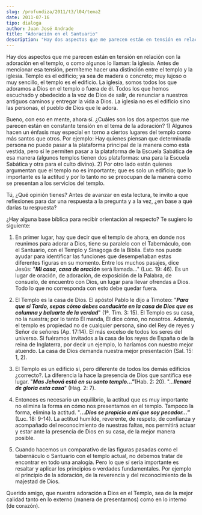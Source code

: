 ```yaml
---
slug: /profundiza/2011/t3/l04/tema2
date: 2011-07-16
tipo: dialoga
author: Juan José Andrade
title: "Adoración en el Santuario"
description: "Hay dos aspectos que me parecen están en tensión en relación con la adoración  en el templo, o como algunos lo llaman: la iglesia. Antes de mencionar esa  tensión, permíteme hacer una distinción entre el templo y la iglesia. Templo es  el edificio; ya sea de madera o concreto;..."
---
```


Hay dos aspectos que me parecen están en tensión en relación con la adoración en el templo, o como algunos lo llaman: la iglesia. Antes de mencionar esa tensión, permíteme hacer una distinción entre el templo y la iglesia. Templo es el edificio; ya sea de madera o concreto; muy lujoso o muy sencillo, el templo es el edificio. La iglesia, somos todos los que adoramos a Dios en el templo o fuera de él. Todos los que hemos escuchado y obedecido a la voz de Dios de salir, de renunciar a nuestros antiguos caminos y entregar la vida a Dios. La iglesia no es el edificio sino las personas, el pueblo de Dios que le adora.

Bueno, con eso en mente, ahora sí. ¿Cuáles son los dos aspectos que me parecen están en constante tensión en el tema de la adoración? 1) Algunos hacen un énfasis muy especial en torno a ciertos lugares del templo como más santos que otros. Por ejemplo: Hay quienes piensan que determinada persona no puede pasar a la plataforma principal de la manera como está vestida, pero sí le permiten pasar a la plataforma de la Escuela Sabática de esa manera (algunos templos tienen dos plataformas: una para la Escuela Sabática y otra para el culto divino). 2) Por otro lado están quienes argumentan que el templo no es importante; que es solo un edificio; que lo importante es la actitud y por lo tanto no se preocupan de la manera como se presentan a los servicios del templo.

Tú, ¿Qué opinión tienes? Antes de avanzar en esta lectura, te invito a que reflexiones para dar una respuesta a la pregunta y a la vez, ¿en base a qué darías tu respuesta?

¿Hay alguna base bíblica para recibir orientación al respecto? Te sugiero lo siguiente:

1. En primer lugar, hay que decir que el templo de ahora, en donde nos reunimos para adorar a Dios, tiene su paralelo con el Tabernáculo, con el Santuario, con el Templo y Sinagoga de la Biblia. Esto nos puede ayudar para identificar las funciones que desempeñaban estas diferentes figuras en su momento. Entre los muchos pasajes, dice Jesús: "_**Mi casa**_, _**casa de oración**_ será llamada…" (Luc. 19: 46). Es un lugar de oración, de adoración, de exposición de la Palabra, de consuelo, de encuentro con Dios, un lugar para llevar ofrendas a Dios. Todo lo que no corresponda con esto debe quedar fuera.


1. El Templo es la casa de Dios. El apóstol Pablo le dijo a Timoteo: "_**Para que si Tardo, sepas cómo debes conducirte en la casa de Dios que es columna y baluarte de la verdad**_" (1ª. Tim. 3: 15). El Templo es su casa, no la nuestra; por lo tanto Él manda, Él dice cómo, no nosotros. Además, el templo es propiedad no de cualquier persona, sino del Rey de reyes y Señor de señores (Ap. 17:14). El más excelso de todos los seres del universo. Si fuéramos invitados a la casa de los reyes de España o de la reina de Inglaterra, por decir un ejemplo, lo haríamos con nuestro mejor atuendo. La casa de Dios demanda nuestra mejor presentación (Sal. 15: 1, 2).


1. El Templo es un edificio sí, pero diferente de todos los demás edificios ¿correcto?. La diferencia la hace la presencia de Dios que santifica ese lugar. "_**Mas Jehová está en su santo templo…"**_(Hab. 2: 20). "…_**llenaré de gloria esta casa**_" (Hag. 2: 7).


1. Entonces es necesario un equilibrio, la actitud que es muy importante no elimina la forma en cómo nos presentamos en el templo. Tampoco la forma, elimina la actitud. "_**…Dios se propicio a mí que soy pecador…"**_(Luc. 18: 9-14). La actitud humilde, reverente, de respeto, de confianza y acompañado del reconocimiento de nuestras faltas, nos permitirá actuar y estar ante la presencia de Dios en su casa, de la mejor manera posible.


1. Cuando hacemos un comparativo de las figuras pasadas como el tabernáculo o Santuario con el templo actual, no debemos tratar de encontrar en todo una analogía. Pero lo que sí sería importante es resaltar y aplicar los principios o verdades fundamentales. Por ejemplo el principio de la adoración, de la reverencia y del reconocimiento de la majestad de Dios.


Querido amigo, que nuestra adoración a Dios en el Templo, sea de la mejor calidad tanto en lo externo (manera de presentarnos) como en lo interno (de corazón).
